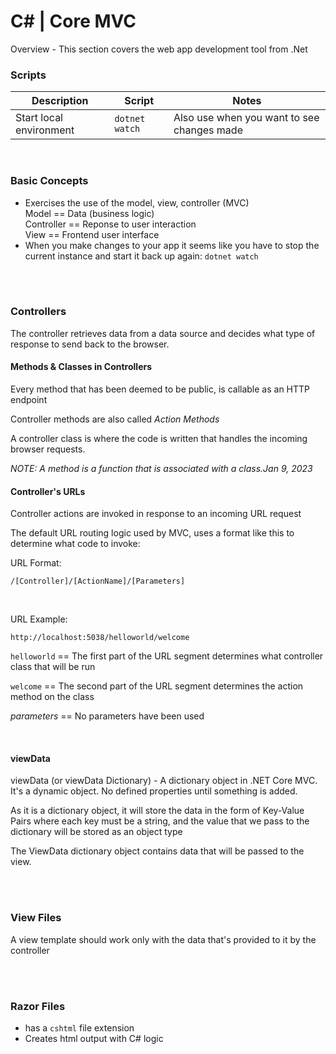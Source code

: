 # C# | Core MVC

Overview - This section covers the web app development tool from .Net

### Scripts

| Description             | Script         | Notes                                      |
| ----------------------- | -------------- | ------------------------------------------ |
| Start local environment | `dotnet watch` | Also use when you want to see changes made |

<br>

### Basic Concepts

- Exercises the use of the model, view, controller (MVC)  
  Model == Data (business logic)  
  Controller == Reponse to user interaction  
  View == Frontend user interface
- When you make changes to your app it seems like you have to stop the current instance and start it back up again: `dotnet watch`

<br><br>

### Controllers

The controller retrieves data from a data source and decides what type of response to send back to the browser.     

#### Methods & Classes in Controllers

Every method that has been deemed to be public, is callable as an HTTP endpoint

Controller methods are also called *Action Methods*

A controller class is where the code is written that handles the incoming browser requests.

*NOTE:  A method is a function that is associated with a class.Jan 9, 2023*


#### Controller's URLs

Controller actions are invoked in response to an incoming URL request

The default URL routing logic used by MVC, uses a format like this to determine what code to invoke:

URL Format:

```
/[Controller]/[ActionName]/[Parameters]
```

<br>

URL Example:

```
http://localhost:5038/helloworld/welcome
```

`helloworld` == The first part of the URL segment determines what controller class that will be run

`welcome` == The second part of the URL segment determines the action method on the class

_parameters_ == No parameters have been used

<br>

#### viewData 

viewData (or viewData Dictionary) - A dictionary object in .NET Core MVC. It's a dynamic object. No defined properties until something is added.

 As it is a dictionary object, it will store the data in the form of Key-Value Pairs where each key must be a string, and the value that we pass to the dictionary will be stored as an object type  

 The ViewData dictionary object contains data that will be passed to the view.



<br><br>

### View Files

A view template should work only with the data that's provided to it by the controller


<br><br>

### Razor Files
- has a `cshtml` file extension
- Creates html output with C# logic